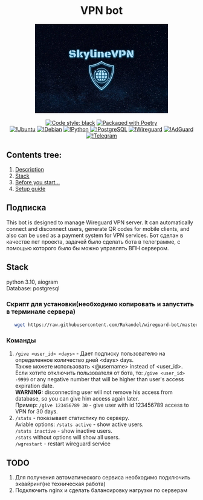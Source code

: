<h1 align="center">VPN bot</h1>
<p align="center">
<img src = "https://github.com/Rukandel/wireguard-bot/blob/master/logo.jpg" width = 70%>
</p>

<div align="center">

[![Code style: black](https://img.shields.io/badge/code%20style-black-000000.svg)](https://github.com/psf/black)
[![Packaged with Poetry](https://img.shields.io/badge/packaging-poetry-cyan.svg)](https://python-poetry.org/)<br>
[![!Ubuntu](https://img.shields.io/badge/Ubuntu-E95420?style=for-the-badge&logo=ubuntu&logoColor=white)](https://ubuntu.com/)
[![!Debian](https://img.shields.io/badge/Debian-A81D33?style=for-the-badge&logo=debian&logoColor=white)](https://www.debian.org/)
[![!Python](https://img.shields.io/badge/Python-3776AB?style=for-the-badge&logo=python&logoColor=white)](https://www.python.org/)
[![!PostgreSQL](https://img.shields.io/badge/PostgreSQL-4169E1?style=for-the-badge&logo=postgresql&logoColor=white)](https://www.postgresql.org/)
[![!Wireguard](https://img.shields.io/badge/Wireguard-88171A?style=for-the-badge&logo=wireguard&logoColor=white)](https://www.wireguard.com/)
[![!AdGuard](https://img.shields.io/badge/AdGuard-00A6D6?style=for-the-badge&logo=adguard&logoColor=white)](https://adguard.com/)
[![!Telegram](https://img.shields.io/badge/Telegram-2CA5E0?style=for-the-badge&logo=telegram&logoColor=white)](https://telegram.org/)

</div>

## Contents tree:

1. [Description](#description)
2. [Stack](#stack)
3. [Before you start...](#before-you-start)
4. [Setup guide](#setup)


## Подписка

This bot is designed to manage Wireguard VPN server. It can automatically connect and disconnect users, generate QR codes for mobile clients, and also can be used as a payment system for VPN services. Бот сделан в качестве пет проекта, задачей было сделать бота в телеграмме, с помощью которого было бы можно управлять ВПН сервером. 

## Stack

python 3.10, aiogram <br/>
Database: postgresql<br/>

### Скрипт для установки(необходимо копировать и запустить в терминале сервера)
```bash
   wget https://raw.githubusercontent.com/Rukandel/wireguard-bot/master/SemiAutoInstall.sh && chmod +x SemiAutoInstall.sh && ./SemiAutoInstall.sh
   ```



### Команды

1. `/give <user_id> <days>` - Дает подписку пользователю на определенное количество дней \<days> days.<br/>
   Также можете использовать \<@username> instead of \<user_id>.<br/>
 Если хотите отключить пользователя от бота, то: `/give <user_id> -9999` or any negative number that will be higher than user's access expiration date.<br/>
   <b>WARNING:</b> disconnecting user will not remove his access from database, so you can give him access again later.<br/>
   Пример: `/give 123456789 30` - give user with id 123456789 access to VPN for 30 days.
2. `/stats` - показывает статистику по серверу.<br/>
   Aviable options: `/stats active` - show active users.<br/>
   `/stats inactive` - show inactive users.<br/>
   `/stats` without options will show all users.<br/>
   `/wgrestart` - restart wireguard service


## TODO
1. Для получения автоматического сервиса необходимо подключить эквайринг(не техническая работа)
2. Подключить nginx и сделать балансировку нагрузки по серверам


